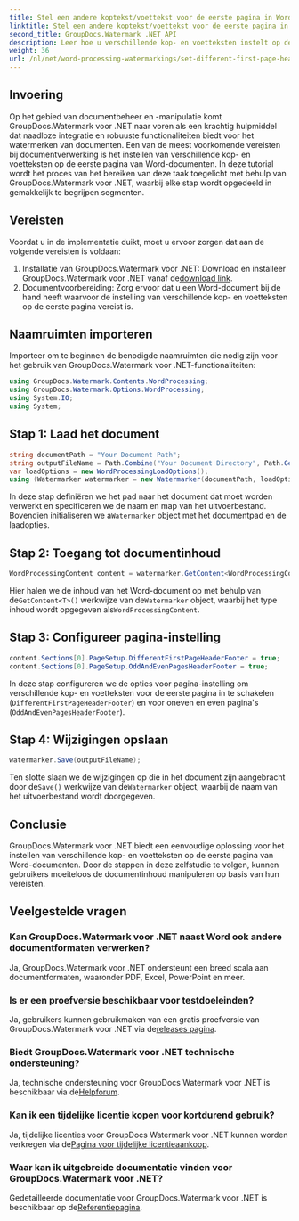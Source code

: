 ```yaml
---
title: Stel een andere koptekst/voettekst voor de eerste pagina in Word-documenten in
linktitle: Stel een andere koptekst/voettekst voor de eerste pagina in Word-documenten in
second_title: GroupDocs.Watermark .NET API
description: Leer hoe u verschillende kop- en voetteksten instelt op de eerste pagina van Word-documenten met GroupDocs.Watermark voor .NET.
weight: 36
url: /nl/net/word-processing-watermarkings/set-different-first-page-header-footer-word-docs/
---
```

## Invoering
Op het gebied van documentbeheer en -manipulatie komt GroupDocs.Watermark voor .NET naar voren als een krachtig hulpmiddel dat naadloze integratie en robuuste functionaliteiten biedt voor het watermerken van documenten. Een van de meest voorkomende vereisten bij documentverwerking is het instellen van verschillende kop- en voetteksten op de eerste pagina van Word-documenten. In deze tutorial wordt het proces van het bereiken van deze taak toegelicht met behulp van GroupDocs.Watermark voor .NET, waarbij elke stap wordt opgedeeld in gemakkelijk te begrijpen segmenten.
## Vereisten
Voordat u in de implementatie duikt, moet u ervoor zorgen dat aan de volgende vereisten is voldaan:
1.  Installatie van GroupDocs.Watermark voor .NET: Download en installeer GroupDocs.Watermark voor .NET vanaf de[download link](https://releases.groupdocs.com/Watermark/net/).
2. Documentvoorbereiding: Zorg ervoor dat u een Word-document bij de hand heeft waarvoor de instelling van verschillende kop- en voetteksten op de eerste pagina vereist is.

## Naamruimten importeren
Importeer om te beginnen de benodigde naamruimten die nodig zijn voor het gebruik van GroupDocs.Watermark voor .NET-functionaliteiten:
```csharp
using GroupDocs.Watermark.Contents.WordProcessing;
using GroupDocs.Watermark.Options.WordProcessing;
using System.IO;
using System;
```
## Stap 1: Laad het document
```csharp
string documentPath = "Your Document Path";
string outputFileName = Path.Combine("Your Document Directory", Path.GetFileName(documentPath));
var loadOptions = new WordProcessingLoadOptions();
using (Watermarker watermarker = new Watermarker(documentPath, loadOptions))
```
In deze stap definiëren we het pad naar het document dat moet worden verwerkt en specificeren we de naam en map van het uitvoerbestand. Bovendien initialiseren we a`Watermarker` object met het documentpad en de laadopties.
## Stap 2: Toegang tot documentinhoud
```csharp
WordProcessingContent content = watermarker.GetContent<WordProcessingContent>();
```
 Hier halen we de inhoud van het Word-document op met behulp van de`GetContent<T>()` werkwijze van de`Watermarker` object, waarbij het type inhoud wordt opgegeven als`WordProcessingContent`.
## Stap 3: Configureer pagina-instelling
```csharp
content.Sections[0].PageSetup.DifferentFirstPageHeaderFooter = true;
content.Sections[0].PageSetup.OddAndEvenPagesHeaderFooter = true;
```
In deze stap configureren we de opties voor pagina-instelling om verschillende kop- en voetteksten voor de eerste pagina in te schakelen (`DifferentFirstPageHeaderFooter`) en voor oneven en even pagina's (`OddAndEvenPagesHeaderFooter`).
## Stap 4: Wijzigingen opslaan
```csharp
watermarker.Save(outputFileName);
```
 Ten slotte slaan we de wijzigingen op die in het document zijn aangebracht door de`Save()` werkwijze van de`Watermarker` object, waarbij de naam van het uitvoerbestand wordt doorgegeven.

## Conclusie
GroupDocs.Watermark voor .NET biedt een eenvoudige oplossing voor het instellen van verschillende kop- en voetteksten op de eerste pagina van Word-documenten. Door de stappen in deze zelfstudie te volgen, kunnen gebruikers moeiteloos de documentinhoud manipuleren op basis van hun vereisten.
## Veelgestelde vragen
### Kan GroupDocs.Watermark voor .NET naast Word ook andere documentformaten verwerken?
Ja, GroupDocs.Watermark voor .NET ondersteunt een breed scala aan documentformaten, waaronder PDF, Excel, PowerPoint en meer.
### Is er een proefversie beschikbaar voor testdoeleinden?
Ja, gebruikers kunnen gebruikmaken van een gratis proefversie van GroupDocs.Watermark voor .NET via de[releases pagina](https://releases.groupdocs.com/).
### Biedt GroupDocs.Watermark voor .NET technische ondersteuning?
 Ja, technische ondersteuning voor GroupDocs Watermark voor .NET is beschikbaar via de[Helpforum](https://forum.groupdocs.com/c/watermark/19).
### Kan ik een tijdelijke licentie kopen voor kortdurend gebruik?
 Ja, tijdelijke licenties voor GroupDocs Watermark voor .NET kunnen worden verkregen via de[Pagina voor tijdelijke licentieaankoop](https://purchase.groupdocs.com/temporary-license/).
### Waar kan ik uitgebreide documentatie vinden voor GroupDocs.Watermark voor .NET?
 Gedetailleerde documentatie voor GroupDocs.Watermark voor .NET is beschikbaar op de[Referentiepagina](https://tutorials.groupdocs.com/Watermark/net/).